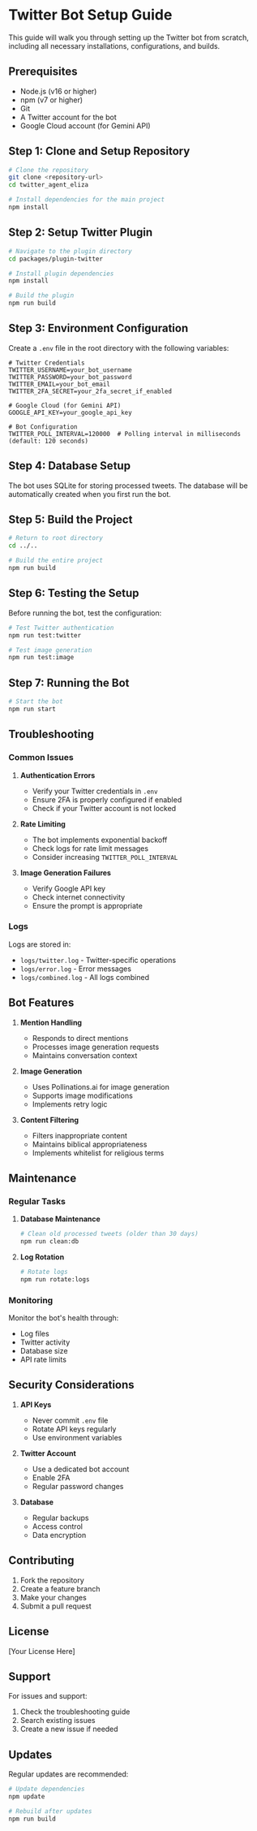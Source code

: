 # Twitter Bot Setup Guide

This guide will walk you through setting up the Twitter bot from scratch, including all necessary installations, configurations, and builds.

## Prerequisites

- Node.js (v16 or higher)
- npm (v7 or higher)
- Git
- A Twitter account for the bot
- Google Cloud account (for Gemini API)

## Step 1: Clone and Setup Repository

```bash
# Clone the repository
git clone <repository-url>
cd twitter_agent_eliza

# Install dependencies for the main project
npm install
```

## Step 2: Setup Twitter Plugin

```bash
# Navigate to the plugin directory
cd packages/plugin-twitter

# Install plugin dependencies
npm install

# Build the plugin
npm run build
```

## Step 3: Environment Configuration

Create a `.env` file in the root directory with the following variables:

```env
# Twitter Credentials
TWITTER_USERNAME=your_bot_username
TWITTER_PASSWORD=your_bot_password
TWITTER_EMAIL=your_bot_email
TWITTER_2FA_SECRET=your_2fa_secret_if_enabled

# Google Cloud (for Gemini API)
GOOGLE_API_KEY=your_google_api_key

# Bot Configuration
TWITTER_POLL_INTERVAL=120000  # Polling interval in milliseconds (default: 120 seconds)
```

## Step 4: Database Setup

The bot uses SQLite for storing processed tweets. The database will be automatically created when you first run the bot.

## Step 5: Build the Project

```bash
# Return to root directory
cd ../..

# Build the entire project
npm run build
```

## Step 6: Testing the Setup

Before running the bot, test the configuration:

```bash
# Test Twitter authentication
npm run test:twitter

# Test image generation
npm run test:image
```

## Step 7: Running the Bot

```bash
# Start the bot
npm run start
```

## Troubleshooting

### Common Issues

1. **Authentication Errors**
   - Verify your Twitter credentials in `.env`
   - Ensure 2FA is properly configured if enabled
   - Check if your Twitter account is not locked

2. **Rate Limiting**
   - The bot implements exponential backoff
   - Check logs for rate limit messages
   - Consider increasing `TWITTER_POLL_INTERVAL`

3. **Image Generation Failures**
   - Verify Google API key
   - Check internet connectivity
   - Ensure the prompt is appropriate

### Logs

Logs are stored in:
- `logs/twitter.log` - Twitter-specific operations
- `logs/error.log` - Error messages
- `logs/combined.log` - All logs combined

## Bot Features

1. **Mention Handling**
   - Responds to direct mentions
   - Processes image generation requests
   - Maintains conversation context

2. **Image Generation**
   - Uses Pollinations.ai for image generation
   - Supports image modifications
   - Implements retry logic

3. **Content Filtering**
   - Filters inappropriate content
   - Maintains biblical appropriateness
   - Implements whitelist for religious terms

## Maintenance

### Regular Tasks

1. **Database Maintenance**
   ```bash
   # Clean old processed tweets (older than 30 days)
   npm run clean:db
   ```

2. **Log Rotation**
   ```bash
   # Rotate logs
   npm run rotate:logs
   ```

### Monitoring

Monitor the bot's health through:
- Log files
- Twitter activity
- Database size
- API rate limits

## Security Considerations

1. **API Keys**
   - Never commit `.env` file
   - Rotate API keys regularly
   - Use environment variables

2. **Twitter Account**
   - Use a dedicated bot account
   - Enable 2FA
   - Regular password changes

3. **Database**
   - Regular backups
   - Access control
   - Data encryption

## Contributing

1. Fork the repository
2. Create a feature branch
3. Make your changes
4. Submit a pull request

## License

[Your License Here]

## Support

For issues and support:
1. Check the troubleshooting guide
2. Search existing issues
3. Create a new issue if needed

## Updates

Regular updates are recommended:
```bash
# Update dependencies
npm update

# Rebuild after updates
npm run build
``` 